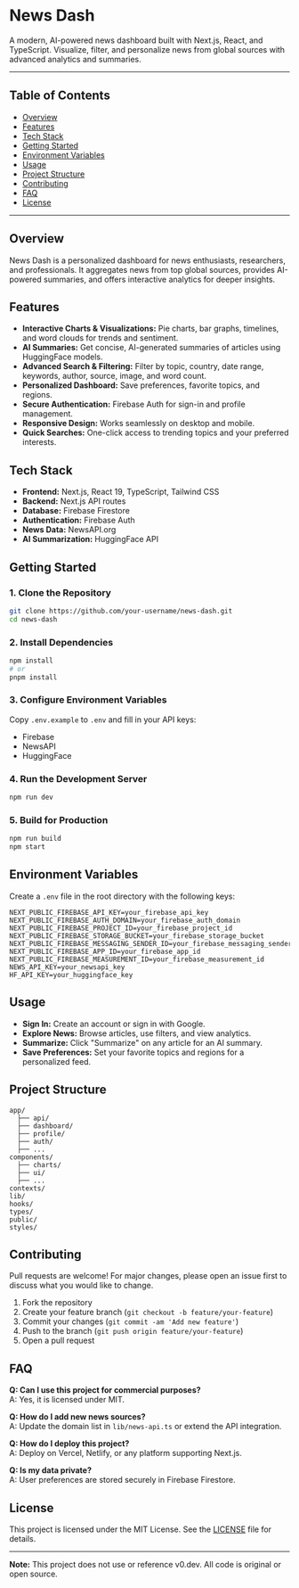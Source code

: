 # News Dash

A modern, AI-powered news dashboard built with Next.js, React, and TypeScript. Visualize, filter, and personalize news from global sources with advanced analytics and summaries.

---

## Table of Contents

- [Overview](#overview)
- [Features](#features)
- [Tech Stack](#tech-stack)
- [Getting Started](#getting-started)
- [Environment Variables](#environment-variables)
- [Usage](#usage)
- [Project Structure](#project-structure)
- [Contributing](#contributing)
- [FAQ](#faq)
- [License](#license)

---

## Overview

News Dash is a personalized dashboard for news enthusiasts, researchers, and professionals. It aggregates news from top global sources, provides AI-powered summaries, and offers interactive analytics for deeper insights.

## Features

- **Interactive Charts & Visualizations:** Pie charts, bar graphs, timelines, and word clouds for trends and sentiment.
- **AI Summaries:** Get concise, AI-generated summaries of articles using HuggingFace models.
- **Advanced Search & Filtering:** Filter by topic, country, date range, keywords, author, source, image, and word count.
- **Personalized Dashboard:** Save preferences, favorite topics, and regions.
- **Secure Authentication:** Firebase Auth for sign-in and profile management.
- **Responsive Design:** Works seamlessly on desktop and mobile.
- **Quick Searches:** One-click access to trending topics and your preferred interests.

## Tech Stack

- **Frontend:** Next.js, React 19, TypeScript, Tailwind CSS
- **Backend:** Next.js API routes
- **Database:** Firebase Firestore
- **Authentication:** Firebase Auth
- **News Data:** NewsAPI.org
- **AI Summarization:** HuggingFace API

## Getting Started

### 1. Clone the Repository

```bash
git clone https://github.com/your-username/news-dash.git
cd news-dash
```

### 2. Install Dependencies

```bash
npm install
# or
pnpm install
```

### 3. Configure Environment Variables

Copy `.env.example` to `.env` and fill in your API keys:

- Firebase
- NewsAPI
- HuggingFace

### 4. Run the Development Server

```bash
npm run dev
```

### 5. Build for Production

```bash
npm run build
npm start
```

## Environment Variables

Create a `.env` file in the root directory with the following keys:

```env
NEXT_PUBLIC_FIREBASE_API_KEY=your_firebase_api_key
NEXT_PUBLIC_FIREBASE_AUTH_DOMAIN=your_firebase_auth_domain
NEXT_PUBLIC_FIREBASE_PROJECT_ID=your_firebase_project_id
NEXT_PUBLIC_FIREBASE_STORAGE_BUCKET=your_firebase_storage_bucket
NEXT_PUBLIC_FIREBASE_MESSAGING_SENDER_ID=your_firebase_messaging_sender_id
NEXT_PUBLIC_FIREBASE_APP_ID=your_firebase_app_id
NEXT_PUBLIC_FIREBASE_MEASUREMENT_ID=your_firebase_measurement_id
NEWS_API_KEY=your_newsapi_key
HF_API_KEY=your_huggingface_key
```

## Usage

- **Sign In:** Create an account or sign in with Google.
- **Explore News:** Browse articles, use filters, and view analytics.
- **Summarize:** Click "Summarize" on any article for an AI summary.
- **Save Preferences:** Set your favorite topics and regions for a personalized feed.

## Project Structure

```
app/
  ├── api/
  ├── dashboard/
  ├── profile/
  ├── auth/
  ├── ...
components/
  ├── charts/
  ├── ui/
  ├── ...
contexts/
lib/
hooks/
types/
public/
styles/
```

## Contributing

Pull requests are welcome! For major changes, please open an issue first to discuss what you would like to change.

1. Fork the repository
2. Create your feature branch (`git checkout -b feature/your-feature`)
3. Commit your changes (`git commit -am 'Add new feature'`)
4. Push to the branch (`git push origin feature/your-feature`)
5. Open a pull request

## FAQ

**Q: Can I use this project for commercial purposes?**  
A: Yes, it is licensed under MIT.

**Q: How do I add new news sources?**  
A: Update the domain list in `lib/news-api.ts` or extend the API integration.

**Q: How do I deploy this project?**  
A: Deploy on Vercel, Netlify, or any platform supporting Next.js.

**Q: Is my data private?**  
A: User preferences are stored securely in Firebase Firestore.

## License

This project is licensed under the MIT License. See the [LICENSE](./LICENSE) file for details.

---

**Note:** This project does not use or reference v0.dev. All code is original or open source.
